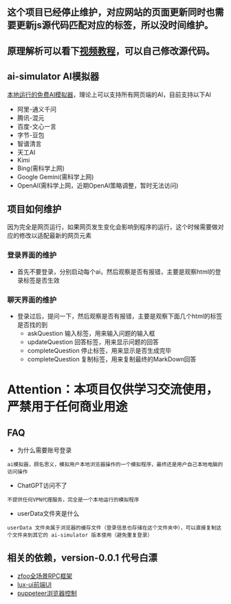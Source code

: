 ## 这个项目已经停止维护，对应网站的页面更新同时也需要更新js源代码匹配对应的标签，所以没时间维护。

## 原理解析可以看下[视频教程](https://www.bilibili.com/video/BV19U411d7jM/?vd_source=4f3b881aea002f58e78c896adbef428d)，可以自己修改源代码。

## ai-simulator AI模拟器

[本地运行的免费AI模拟器](https://github.com/zfoo-project/ai-simulator)，理论上可以支持所有网页端的AI，目前支持以下AI

- 阿里-通义千问
- 腾讯-混元
- 百度-文心一言
- 字节-豆包
- 智谱清言
- 天工AI
- Kimi
- Bing(需科学上网)
- Google Gemini(需科学上网)
- OpenAI(需科学上网，近期OpenAI策略调整，暂时无法访问)

## 项目如何维护

因为完全是网页运行，如果网页发生变化会影响到程序的运行，这个时候需要做对应的修改以适配最新的网页元素

### 登录界面的维护

- 首先不要登录，分别启动每个ai，然后观察是否有报错，主要是观察html的登录标签是否生效

### 聊天界面的维护

- 登录过后，提问一下，然后观察是否有报错，主要是观察下面几个html的标签是否找的到
  - askQuestion 输入标签，用来输入问题的输入框
  - updateQuestion 回答标签，用来显示问题的回答
  - completeQuestion 停止标签，用来显示是否生成完毕
  - completeQuestion 复制标签，用来复制最终的MarkDown回答

# Attention：本项目仅供学习交流使用，严禁用于任何商业用途

## FAQ

- 为什么需要账号登录

```text
ai模拟器，顾名思义，模拟用户本地浏览器操作的一个模拟程序，最终还是用户自己本地电脑的访问操作
```

- ChatGPT访问不了

```text
不提供任何VPN代理服务，完全是一个本地运行的模拟程序
```

- userData文件夹是什么

```text
userData 文件夹属于浏览器的缓存文件（登录信息也存储在这个文件夹中），可以直接复制这个文件夹到其它的 ai-simulator 版本使用（避免重复登录）
```

## 相关的依赖，version-0.0.1 代号白漂

- [zfoo全场景RPC框架](https://github.com/zfoo-project/zfoo)
- [lux-ui前端UI](https://github.com/yangjiakai/lux-ui)
- [puppeteer浏览器控制](https://github.com/puppeteer/puppeteer)


